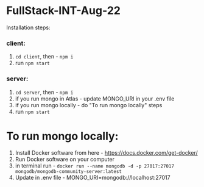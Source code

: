 # FullStack-INT-Aug-22

Installation steps:
### client:
1) `cd client`, then - `npm i`
2) run `npm start`
### server: 
1) `cd server`, then - `npm i`
2) if you run mongo in Atlas - update MONGO_URI in your .env file 
3) if you run mongo locally - do "To run mongo locally" steps
4) run `npm start`

# To run mongo locally:
1) Install Docker software from here - https://docs.docker.com/get-docker/
2) Run Docker software on your computer
3) in terminal run - `docker run --name mongodb -d -p 27017:27017 mongodb/mongodb-community-server:latest`
4) Update in .env file - MONGO_URI=mongodb://localhost:27017